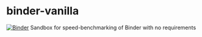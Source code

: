 # binder-vanilla
[![Binder](https://mybinder.org/badge_logo.svg)](https://mybinder.org/v2/gh/git@github.com:kmch/binder-vanilla.git/HEAD)
Sandbox for speed-benchmarking of Binder with no requirements
